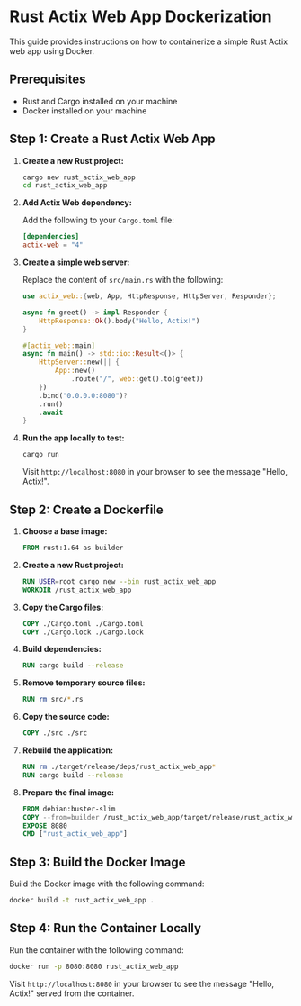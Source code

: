 
# Rust Actix Web App Dockerization

This guide provides instructions on how to containerize a simple Rust Actix web app using Docker.

## Prerequisites

- Rust and Cargo installed on your machine
- Docker installed on your machine

## Step 1: Create a Rust Actix Web App

1. **Create a new Rust project:**

   ```bash
   cargo new rust_actix_web_app
   cd rust_actix_web_app
   ```

2. **Add Actix Web dependency:**

   Add the following to your `Cargo.toml` file:

   ```toml
   [dependencies]
   actix-web = "4"
   ```

3. **Create a simple web server:**

   Replace the content of `src/main.rs` with the following:

   ```rust
   use actix_web::{web, App, HttpResponse, HttpServer, Responder};

   async fn greet() -> impl Responder {
       HttpResponse::Ok().body("Hello, Actix!")
   }

   #[actix_web::main]
   async fn main() -> std::io::Result<()> {
       HttpServer::new(|| {
           App::new()
               .route("/", web::get().to(greet))
       })
       .bind("0.0.0.0:8080")?
       .run()
       .await
   }
   ```

4. **Run the app locally to test:**

   ```bash
   cargo run
   ```

   Visit `http://localhost:8080` in your browser to see the message "Hello, Actix!".

## Step 2: Create a Dockerfile

1. **Choose a base image:**

   ```Dockerfile
   FROM rust:1.64 as builder
   ```

2. **Create a new Rust project:**

   ```Dockerfile
   RUN USER=root cargo new --bin rust_actix_web_app
   WORKDIR /rust_actix_web_app
   ```

3. **Copy the Cargo files:**

   ```Dockerfile
   COPY ./Cargo.toml ./Cargo.toml
   COPY ./Cargo.lock ./Cargo.lock
   ```

4. **Build dependencies:**

   ```Dockerfile
   RUN cargo build --release
   ```

5. **Remove temporary source files:**

   ```Dockerfile
   RUN rm src/*.rs
   ```

6. **Copy the source code:**

   ```Dockerfile
   COPY ./src ./src
   ```

7. **Rebuild the application:**

   ```Dockerfile
   RUN rm ./target/release/deps/rust_actix_web_app*
   RUN cargo build --release
   ```

8. **Prepare the final image:**

   ```Dockerfile
   FROM debian:buster-slim
   COPY --from=builder /rust_actix_web_app/target/release/rust_actix_web_app /usr/local/bin/rust_actix_web_app
   EXPOSE 8080
   CMD ["rust_actix_web_app"]
   ```

## Step 3: Build the Docker Image

Build the Docker image with the following command:

```bash
docker build -t rust_actix_web_app .
```

## Step 4: Run the Container Locally

Run the container with the following command:

```bash
docker run -p 8080:8080 rust_actix_web_app
```

Visit `http://localhost:8080` in your browser to see the message "Hello, Actix!" served from the container.

